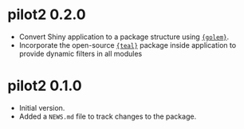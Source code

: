 # pilot2 0.2.0

- Convert Shiny application to a package structure using [`{golem}`](https://thinkr-open.github.io/golem).
- Incorporate the open-source [`{teal}`](https://insightsengineering.github.io/teal/main) package inside application to provide dynamic filters in all modules

# pilot2 0.1.0

- Initial version.
- Added a `NEWS.md` file to track changes to the package.
